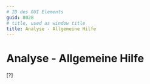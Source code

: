 ```yaml
---
# ID des GUI Elements
guid: 8028
# title, used as window title
title: Analyse - Allgemeine Hilfe
---
```


# Analyse - Allgemeine Hilfe

[?]

